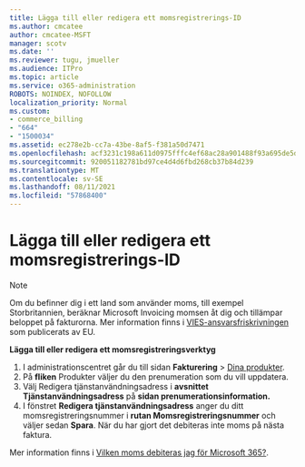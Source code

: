 ```yaml
---
title: Lägga till eller redigera ett momsregistrerings-ID
ms.author: cmcatee
author: cmcatee-MSFT
manager: scotv
ms.date: ''
ms.reviewer: tugu, jmueller
ms.audience: ITPro
ms.topic: article
ms.service: o365-administration
ROBOTS: NOINDEX, NOFOLLOW
localization_priority: Normal
ms.custom:
- commerce_billing
- "664"
- "1500034"
ms.assetid: ec278e2b-cc7a-43be-8af5-f381a50d7471
ms.openlocfilehash: acf3231c198a611d0975fffc4ef68ac28a901488f93a695de5d8f19bebf80f25
ms.sourcegitcommit: 920051182781bd97ce4d4d6fbd268cb37b84d239
ms.translationtype: MT
ms.contentlocale: sv-SE
ms.lasthandoff: 08/11/2021
ms.locfileid: "57868400"
---
```

# <a name="how-to-add-or-edit-a-vatid"></a>Lägga till eller redigera ett momsregistrerings-ID

> [!NOTE]
> Om du befinner dig i ett land som använder moms, till exempel Storbritannien, beräknar Microsoft Invoicing momsen åt dig och tillämpar beloppet på fakturorna. Mer information finns i [VIES-ansvarsfriskrivningen](https://go.microsoft.com/fwlink/p/?LinkID=841741) som publicerats av EU.

**Lägga till eller redigera ett momsregistreringsverktyg**

1. I administrationscentret går du till sidan **Fakturering** \> [Dina produkter](https://go.microsoft.com/fwlink/p/?linkid=842054).
2. På **fliken** Produkter väljer du den prenumeration som du vill uppdatera.
3. Välj Redigera tjänstanvändningsadress i **avsnittet Tjänstanvändningsadress** på **sidan prenumerationsinformation.**
4. I fönstret **Redigera tjänstanvändningsadress** anger du ditt momsregistreringsnummer i **rutan Momsregistreringsnummer** och väljer sedan **Spara**. När du har gjort det debiteras inte moms på nästa faktura.

Mer information finns i [Vilken moms debiteras jag för Microsoft 365?](https://docs.microsoft.com/microsoft-365/commerce/billing-and-payments/tax-information#what-tax-will-i-be-charged).